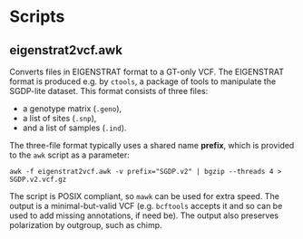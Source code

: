 # Scripts

## eigenstrat2vcf.awk
Converts files in EIGENSTRAT format to a GT-only VCF. The EIGENSTRAT format is produced e.g. by `ctools`, a package of tools to manipulate the SGDP-lite dataset. This format consists of three files:

 - a genotype matrix (`.geno`),
 - a list of sites (`.snp`),
 - and a list of samples (`.ind`).

The three-file format typically uses a shared name **prefix**, which is provided to the `awk` script as a parameter:

    awk -f eigenstrat2vcf.awk -v prefix="SGDP.v2" | bgzip --threads 4 > SGDP.v2.vcf.gz

The script is POSIX compliant, so `mawk` can be used for extra speed. The output is a minimal-but-valid VCF (e.g. `bcftools` accepts it and so can be used to add missing annotations, if need be). The output also preserves polarization by outgroup, such as chimp.

